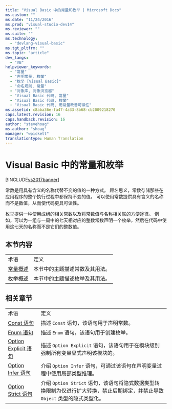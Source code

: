 ```yaml
---
title: "Visual Basic 中的常量和枚举 | Microsoft Docs"
ms.custom: ""
ms.date: "11/24/2016"
ms.prod: "visual-studio-dev14"
ms.reviewer: ""
ms.suite: ""
ms.technology: 
  - "devlang-visual-basic"
ms.tgt_pltfrm: ""
ms.topic: "article"
dev_langs: 
  - "VB"
helpviewer_keywords: 
  - "常量"
  - "声明常量, 枚举"
  - "枚举 [Visual Basic]"
  - "命名规则, 常量"
  - "对象库, 对象浏览器"
  - "Visual Basic 代码, 常量"
  - "Visual Basic 代码, 枚举"
  - "Visual Basic 代码, 用常量改善可读性"
ms.assetid: c8aba36e-fa47-4a33-8b68-cb2009218270
caps.latest.revision: 16
caps.handback.revision: 16
author: "stevehoag"
ms.author: "shoag"
manager: "wpickett"
translationtype: Human Translation
---
```

# Visual Basic 中的常量和枚举
[!INCLUDE[vs2017banner](../../../../csharp/includes/vs2017banner.md)]

常数是用具有含义的名称代替不变的值的一种方式。  顾名思义，常数存储那些在应用程序的整个执行过程中都保持不变的值。  可以使用常数提供具有含义的名称而不是数值，从而使代码更具可读性。  
  
 枚举提供一种使用成组的相关常数以及将常数值与名称相关联的方便途径。  例如，可以为一组与一周中的七天相对应的整数常数声明一个枚举，然后在代码中使用这七天的名称而不是它们的整数值。  
  
## 本节内容  
  
|||  
|-|-|  
|术语|定义|  
|[常量概述](../../../../visual-basic/programming-guide/language-features/constants-enums/constants-overview.md)|本节中的主题描述常数及其用法。|  
|[枚举概述](../../../../visual-basic/programming-guide/language-features/constants-enums/enumerations-overview.md)|本节中的主题描述枚举及其用法。|  
  
## 相关章节  
  
|||  
|-|-|  
|术语|定义|  
|[Const 语句](../../../../visual-basic/language-reference/statements/const-statement.md)|描述 `Const` 语句，该语句用于声明常数。|  
|[Enum 语句](../../../../visual-basic/language-reference/statements/enum-statement.md)|描述 `Enum` 语句，该语句用于创建枚举。|  
|[Option Explicit 语句](../../../../visual-basic/language-reference/statements/option-explicit-statement.md)|描述 `Option Explicit` 语句，该语句用于在模块级别强制所有变量显式声明该模块的。|  
|[Option Infer 语句](../../../../visual-basic/language-reference/statements/option-infer-statement.md)|介绍 `Option Infer` 语句，可通过该语句在声明变量过程中使用局部类型推理。|  
|[Option Strict 语句](../../../../visual-basic/language-reference/statements/option-strict-statement.md)|介绍 `Option Strict` 语句，该语句将隐式数据类型转换限制为仅进行扩大转换，禁止后期绑定，并禁止导致 `Object` 类型的隐式类型化。|